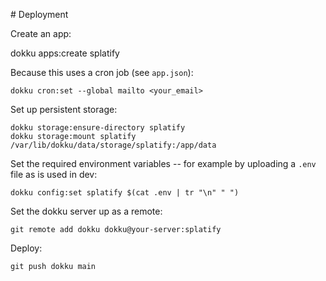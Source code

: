 # Deployment

Create an app:

dokku apps:create splatify

Because this uses a cron job (see `app.json`):

    dokku cron:set --global mailto <your_email>

Set up persistent storage:

    dokku storage:ensure-directory splatify
    dokku storage:mount splatify  /var/lib/dokku/data/storage/splatify:/app/data

Set the required environment variables -- for example by uploading a `.env` file as is used in dev:

    dokku config:set splatify $(cat .env | tr "\n" " ")

Set the dokku server up as a remote:

    git remote add dokku dokku@your-server:splatify

Deploy:

    git push dokku main

